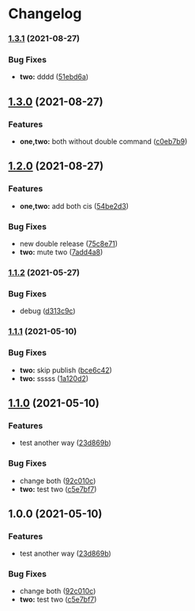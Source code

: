 # Changelog

### [1.3.1](https://www.github.com/hugomrdias/mono-release/compare/two-v1.3.0...two-v1.3.1) (2021-08-27)


### Bug Fixes

* **two:** dddd ([51ebd6a](https://www.github.com/hugomrdias/mono-release/commit/51ebd6a3ece73e950fb93568b34fbbdc408007a9))

## [1.3.0](https://www.github.com/hugomrdias/mono-release/compare/two-v1.2.0...two-v1.3.0) (2021-08-27)


### Features

* **one,two:** both without double command ([c0eb7b9](https://www.github.com/hugomrdias/mono-release/commit/c0eb7b91e8a4a95f41de9e06cff3dd1911feb72b))

## [1.2.0](https://www.github.com/hugomrdias/mono-release/compare/two-v1.1.2...two-v1.2.0) (2021-08-27)


### Features

* **one,two:** add both cis ([54be2d3](https://www.github.com/hugomrdias/mono-release/commit/54be2d30c5a4fd1825182273d21f57275b2a5d15))


### Bug Fixes

* new double release ([75c8e71](https://www.github.com/hugomrdias/mono-release/commit/75c8e71f6cf7de4cb3db7b1286e8777b07c8ce50))
* **two:** mute two ([7add4a8](https://www.github.com/hugomrdias/mono-release/commit/7add4a8f376d067bfa51163c95640bba90b823b5))

### [1.1.2](https://www.github.com/hugomrdias/mono-release/compare/two-v1.1.1...two-v1.1.2) (2021-05-27)


### Bug Fixes

* debug ([d313c9c](https://www.github.com/hugomrdias/mono-release/commit/d313c9ca97c850d755ba9d00aa50028d24a32b87))

### [1.1.1](https://www.github.com/hugomrdias/mono-release/compare/two-v1.1.0...two-v1.1.1) (2021-05-10)


### Bug Fixes

* **two:** skip publish ([bce6c42](https://www.github.com/hugomrdias/mono-release/commit/bce6c42988041e95c30718f34f15a8e5e55ecbea))
* **two:** sssss ([1a120d2](https://www.github.com/hugomrdias/mono-release/commit/1a120d2382581a5d0604905f156c5eef3ec47a8f))

## [1.1.0](https://www.github.com/hugomrdias/mono-release/compare/two-v1.0.0...two-v1.1.0) (2021-05-10)


### Features

* test another way ([23d869b](https://www.github.com/hugomrdias/mono-release/commit/23d869b250a4e1f214e0a4471199f78a3a0919eb))


### Bug Fixes

* change both ([92c010c](https://www.github.com/hugomrdias/mono-release/commit/92c010cf5455f877d4bc4b268008603a585fecc9))
* **two:** test two ([c5e7bf7](https://www.github.com/hugomrdias/mono-release/commit/c5e7bf78a727751ee39eecd29b3c4c3a296b734c))

## 1.0.0 (2021-05-10)


### Features

* test another way ([23d869b](https://www.github.com/hugomrdias/mono-release/commit/23d869b250a4e1f214e0a4471199f78a3a0919eb))


### Bug Fixes

* change both ([92c010c](https://www.github.com/hugomrdias/mono-release/commit/92c010cf5455f877d4bc4b268008603a585fecc9))
* **two:** test two ([c5e7bf7](https://www.github.com/hugomrdias/mono-release/commit/c5e7bf78a727751ee39eecd29b3c4c3a296b734c))
